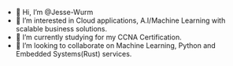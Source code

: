 - 👋 Hi, I’m @Jesse-Wurm
- 👀 I’m interested in Cloud applications, A.I/Machine Learning with scalable business solutions.
- 🌱 I’m currently studying for my CCNA Certification.
- 💞️ I’m looking to collaborate on Machine Learning, Python and Embedded Systems(Rust) services.
<!---
Jesse-Wurm/Jesse-Wurm is a ✨ special ✨ repository because its `README.md` (this file) appears on your GitHub profile.
You can click the Preview link to take a look at your changes.
--->
